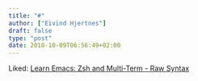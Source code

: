 ```yaml
---
title: "#"
author: ["Eivind Hjertnes"]
draft: false
type: "post"
date: 2018-10-09T06:56:49+02:00
---
```


Liked:
[Learn
Emacs: Zsh and Multi-Term - Raw Syntax](http://rawsyntax.com/blog/learn-emacs-zsh-and-multi-term/)
